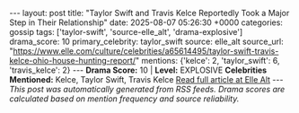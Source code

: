 --- layout: post title: "Taylor Swift and Travis Kelce Reportedly Took a Major Step in Their Relationship" date: 2025-08-07 05:26:30 +0000 categories: gossip tags: ['taylor-swift', 'source-elle_alt', 'drama-explosive'] drama_score: 10 primary_celebrity: taylor_swift source: elle_alt source_url: "https://www.elle.com/culture/celebrities/a65614495/taylor-swift-travis-kelce-ohio-house-hunting-report/" mentions: {'kelce': 2, 'taylor_swift': 6, 'travis_kelce': 2} --- **Drama Score:** 10 | **Level:** EXPLOSIVE **Celebrities Mentioned:** Kelce, Taylor Swift, Travis Kelce [Read full article at Elle Alt](https://www.elle.com/culture/celebrities/a65614495/taylor-swift-travis-kelce-ohio-house-hunting-report/) --- *This post was automatically generated from RSS feeds. Drama scores are calculated based on mention frequency and source reliability.*